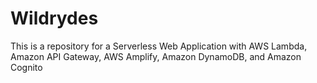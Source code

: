 # Wildrydes
This is a repository for a Serverless Web Application
with AWS Lambda, Amazon API Gateway, AWS Amplify, Amazon DynamoDB, and Amazon Cognito
